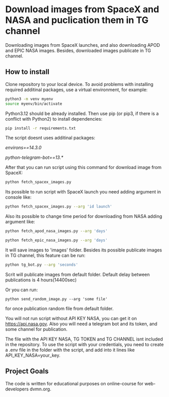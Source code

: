 # Download images from SpaceX and NASA and puclication them in TG channel

Downloading images from SpaceX launches, and also downloading APOD and EPIC NASA images.
Besides, downloaded images publicate in TG channel.


## How to install

Clone repository to your local device. To avoid problems with installing required additinal packages, use a virtual environment, for example:
```bash
python3 -m venv myenv
source myenv/bin/activate
```

Python3.12 should be already installed. Then use pip (or pip3, if there is a conflict with Python2) to install dependencies:

```bash
pip install -r requirements.txt
```

The script doesnt uses additinal packages:

_environs==14.3.0_

_python-telegram-bot==13.*_

After that you can run script using this command for download image from SpaceX:

```bash
python fetch_spacex_images.py
```

Its possible to run script with SpaceX launch you need adding argument in console like:

```bash
python fetch_spacex_images.py --arg 'id launch'
```

Also its possible to change time period for downloading from NASA adding argument like:

```bash
python fetch_apod_nasa_images.py --arg 'days'
```


```bash
python fetch_epic_nasa_images.py --arg 'days'
```
It will save images to 'images' folder. 
Besides its possible publicate images in TG channel, this feature can be run:

```bash
python tg_bot.py --arg 'seconds'
```

Scrit will publicate images from default folder. Default delay between publications is 4 hours(14400sec)

Or you can run:

```
python send_random_image.py --arg 'some file'
```
for once publication random file from default folder.

You will not run script without API KEY NASA, you can get it on https://api.nasa.gov.
Also you will need  a telegram bot and its token, and some channel for publication.

The file with the API KEY NASA, TG TOKEN and TG CHANNEL isnt included in the repository. To use the script with your credentials, 
you need to create a .env file in the folder with the script, and add into it lines like API_KEY_NASA=your_key.

## Project Goals

The code is written for educational purposes on online-course for web-developers dvmn.org.
